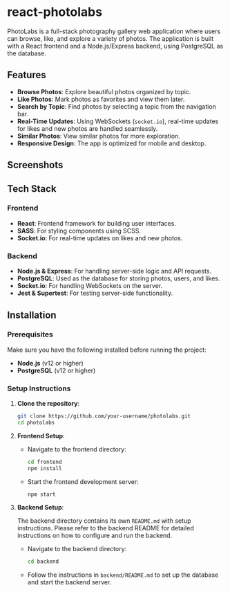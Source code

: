 # react-photolabs
PhotoLabs is a full-stack photography gallery web application where users can browse, like, and explore a variety of photos. The application is built with a React frontend and a Node.js/Express backend, using PostgreSQL as the database.

## Features

- **Browse Photos**: Explore beautiful photos organized by topic.
- **Like Photos**: Mark photos as favorites and view them later.
- **Search by Topic**: Find photos by selecting a topic from the navigation bar.
- **Real-Time Updates**: Using WebSockets (`socket.io`), real-time updates for likes and new photos are handled seamlessly.
- **Similar Photos**: View similar photos for more exploration.
- **Responsive Design**: The app is optimized for mobile and desktop.

## Screenshots




## Tech Stack

### Frontend
- **React**: Frontend framework for building user interfaces.
- **SASS**: For styling components using SCSS.
- **Socket.io**: For real-time updates on likes and new photos.

### Backend
- **Node.js & Express**: For handling server-side logic and API requests.
- **PostgreSQL**: Used as the database for storing photos, users, and likes.
- **Socket.io**: For handling WebSockets on the server.
- **Jest & Supertest**: For testing server-side functionality.

## Installation

### Prerequisites

Make sure you have the following installed before running the project:

- **Node.js** (v12 or higher)
- **PostgreSQL** (v12 or higher)

### Setup Instructions

1. **Clone the repository**:

    ```sh
    git clone https://github.com/your-username/photolabs.git
    cd photolabs
    ```

2. **Frontend Setup**:

    - Navigate to the frontend directory:

      ```sh
      cd frontend
      npm install
      ```

    - Start the frontend development server:

      ```sh
      npm start
      ```

3. **Backend Setup**:

    The backend directory contains its own `README.md` with setup instructions. Please refer to the backend README for detailed instructions on how to configure and run the backend.

    - Navigate to the backend directory:

      ```sh
      cd backend
      ```

    - Follow the instructions in `backend/README.md` to set up the database and start the backend server.

